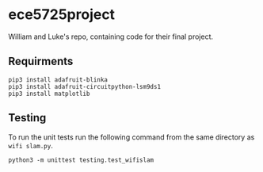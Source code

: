# ece5725project
William and Luke's repo, containing code for their final project.

## Requirments
```
pip3 install adafruit-blinka
pip3 install adafruit-circuitpython-lsm9ds1
pip3 install matplotlib
```

## Testing

To run the unit tests run the following command from the same directory as `wifi slam.py`.

```
python3 -m unittest testing.test_wifislam
```

